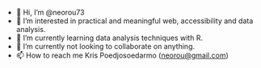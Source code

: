 - 👋 Hi, I’m @neorou73
- 👀 I’m interested in practical and meaningful web, accessibility and data analysis.
- 🌱 I’m currently learning data analysis techniques with R.
- 💞️ I’m currently not looking to collaborate on anything.
- 📫 How to reach me Kris Poedjosoedarmo (neorou@gmail.com)

<!---
neorou73/neorou73 is a ✨ special ✨ repository because its `README.md` (this file) appears on your GitHub profile.
You can click the Preview link to take a look at your changes.
--->
